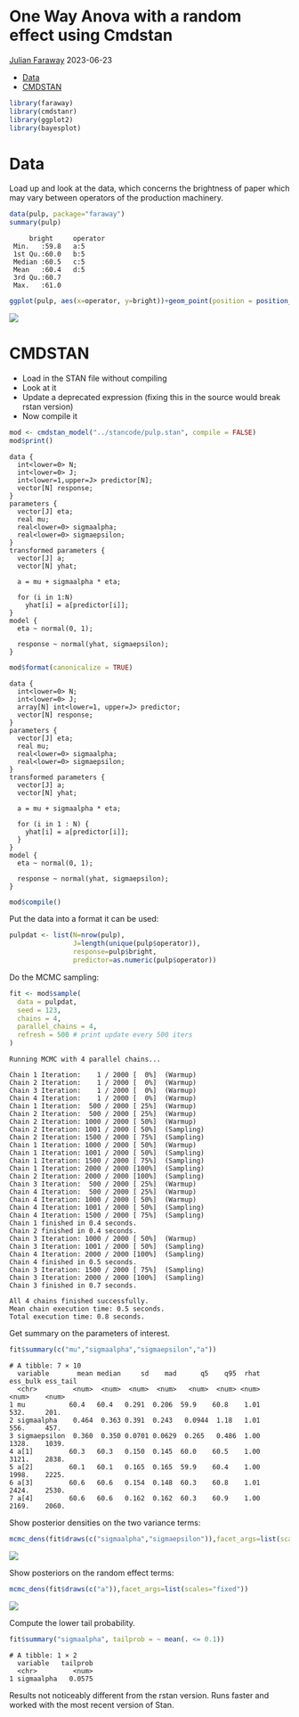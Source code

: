 # One Way Anova with a random effect using Cmdstan
[Julian Faraway](https://julianfaraway.github.io/)
2023-06-23

- [Data](#data)
- [CMDSTAN](#cmdstan)

``` r
library(faraway)
library(cmdstanr)
library(ggplot2)
library(bayesplot)
```

# Data

Load up and look at the data, which concerns the brightness of paper
which may vary between operators of the production machinery.

``` r
data(pulp, package="faraway")
summary(pulp)
```

         bright     operator
     Min.   :59.8   a:5     
     1st Qu.:60.0   b:5     
     Median :60.5   c:5     
     Mean   :60.4   d:5     
     3rd Qu.:60.7           
     Max.   :61.0           

``` r
ggplot(pulp, aes(x=operator, y=bright))+geom_point(position = position_jitter(width=0.1, height=0.0))
```

![](figs/pulpdat-1..svg)

# CMDSTAN

- Load in the STAN file without compiling
- Look at it
- Update a deprecated expression (fixing this in the source would break
  rstan version)
- Now compile it

``` r
mod <- cmdstan_model("../stancode/pulp.stan", compile = FALSE)
mod$print()
```

    data {
      int<lower=0> N;
      int<lower=0> J;
      int<lower=1,upper=J> predictor[N];
      vector[N] response;
    }
    parameters {
      vector[J] eta;
      real mu;
      real<lower=0> sigmaalpha;
      real<lower=0> sigmaepsilon;
    }
    transformed parameters {
      vector[J] a;
      vector[N] yhat;

      a = mu + sigmaalpha * eta;

      for (i in 1:N)
        yhat[i] = a[predictor[i]];
    }
    model {
      eta ~ normal(0, 1);

      response ~ normal(yhat, sigmaepsilon);
    }

``` r
mod$format(canonicalize = TRUE)
```

    data {
      int<lower=0> N;
      int<lower=0> J;
      array[N] int<lower=1, upper=J> predictor;
      vector[N] response;
    }
    parameters {
      vector[J] eta;
      real mu;
      real<lower=0> sigmaalpha;
      real<lower=0> sigmaepsilon;
    }
    transformed parameters {
      vector[J] a;
      vector[N] yhat;
      
      a = mu + sigmaalpha * eta;
      
      for (i in 1 : N) {
        yhat[i] = a[predictor[i]];
      }
    }
    model {
      eta ~ normal(0, 1);
      
      response ~ normal(yhat, sigmaepsilon);
    }

``` r
mod$compile()
```

Put the data into a format it can be used:

``` r
pulpdat <- list(N=nrow(pulp),
                J=length(unique(pulp$operator)),
                response=pulp$bright,
                predictor=as.numeric(pulp$operator))
```

Do the MCMC sampling:

``` r
fit <- mod$sample(
  data = pulpdat, 
  seed = 123, 
  chains = 4, 
  parallel_chains = 4,
  refresh = 500 # print update every 500 iters
)
```

    Running MCMC with 4 parallel chains...

    Chain 1 Iteration:    1 / 2000 [  0%]  (Warmup) 
    Chain 2 Iteration:    1 / 2000 [  0%]  (Warmup) 
    Chain 3 Iteration:    1 / 2000 [  0%]  (Warmup) 
    Chain 4 Iteration:    1 / 2000 [  0%]  (Warmup) 
    Chain 1 Iteration:  500 / 2000 [ 25%]  (Warmup) 
    Chain 2 Iteration:  500 / 2000 [ 25%]  (Warmup) 
    Chain 2 Iteration: 1000 / 2000 [ 50%]  (Warmup) 
    Chain 2 Iteration: 1001 / 2000 [ 50%]  (Sampling) 
    Chain 2 Iteration: 1500 / 2000 [ 75%]  (Sampling) 
    Chain 1 Iteration: 1000 / 2000 [ 50%]  (Warmup) 
    Chain 1 Iteration: 1001 / 2000 [ 50%]  (Sampling) 
    Chain 1 Iteration: 1500 / 2000 [ 75%]  (Sampling) 
    Chain 1 Iteration: 2000 / 2000 [100%]  (Sampling) 
    Chain 2 Iteration: 2000 / 2000 [100%]  (Sampling) 
    Chain 3 Iteration:  500 / 2000 [ 25%]  (Warmup) 
    Chain 4 Iteration:  500 / 2000 [ 25%]  (Warmup) 
    Chain 4 Iteration: 1000 / 2000 [ 50%]  (Warmup) 
    Chain 4 Iteration: 1001 / 2000 [ 50%]  (Sampling) 
    Chain 4 Iteration: 1500 / 2000 [ 75%]  (Sampling) 
    Chain 1 finished in 0.4 seconds.
    Chain 2 finished in 0.4 seconds.
    Chain 3 Iteration: 1000 / 2000 [ 50%]  (Warmup) 
    Chain 3 Iteration: 1001 / 2000 [ 50%]  (Sampling) 
    Chain 4 Iteration: 2000 / 2000 [100%]  (Sampling) 
    Chain 4 finished in 0.5 seconds.
    Chain 3 Iteration: 1500 / 2000 [ 75%]  (Sampling) 
    Chain 3 Iteration: 2000 / 2000 [100%]  (Sampling) 
    Chain 3 finished in 0.7 seconds.

    All 4 chains finished successfully.
    Mean chain execution time: 0.5 seconds.
    Total execution time: 0.8 seconds.

Get summary on the parameters of interest.

``` r
fit$summary(c("mu","sigmaalpha","sigmaepsilon","a"))
```

    # A tibble: 7 × 10
      variable       mean median     sd    mad      q5    q95  rhat ess_bulk ess_tail
      <chr>         <num>  <num>  <num>  <num>   <num>  <num> <num>    <num>    <num>
    1 mu           60.4   60.4   0.291  0.206  59.9    60.8    1.01     532.     201.
    2 sigmaalpha    0.464  0.363 0.391  0.243   0.0944  1.18   1.01     556.     457.
    3 sigmaepsilon  0.360  0.350 0.0701 0.0629  0.265   0.486  1.00    1328.    1039.
    4 a[1]         60.3   60.3   0.150  0.145  60.0    60.5    1.00    3121.    2838.
    5 a[2]         60.1   60.1   0.165  0.165  59.9    60.4    1.00    1998.    2225.
    6 a[3]         60.6   60.6   0.154  0.148  60.3    60.8    1.01    2424.    2530.
    7 a[4]         60.6   60.6   0.162  0.162  60.3    60.9    1.00    2169.    2060.

Show posterior densities on the two variance terms:

``` r
mcmc_dens(fit$draws(c("sigmaalpha","sigmaepsilon")),facet_args=list(scales="fixed"))
```

![](figs/cspulpvars-1..svg)

Show posteriors on the random effect terms:

``` r
mcmc_dens(fit$draws(c("a")),facet_args=list(scales="fixed"))
```

![](figs/cspulpre-1..svg)

Compute the lower tail probability.

``` r
fit$summary("sigmaalpha", tailprob = ~ mean(. <= 0.1))
```

    # A tibble: 1 × 2
      variable   tailprob
      <chr>         <num>
    1 sigmaalpha   0.0575

Results not noticeably different from the rstan version. Runs faster and
worked with the most recent version of Stan.
